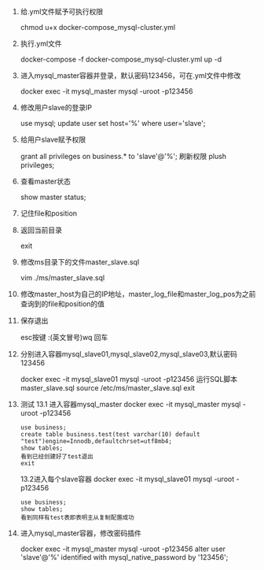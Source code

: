 1. 给.yml文件赋予可执行权限
	
	chmod u+x docker-compose_mysql-cluster.yml

2. 执行.yml文件
	
	docker-compose -f docker-compose_mysql-cluster.yml up -d

3. 进入mysql_master容器并登录，默认密码123456，可在.yml文件中修改
	
	docker exec -it mysql_master mysql -uroot -p123456

4. 修改用户slave的登录IP
	
	use mysql;
	update user set host='%' where user='slave';

5. 给用户slave赋予权限
	
	grant all privileges on business.* to 'slave'@'%';
	刷新权限
	plush privileges;

6. 查看master状态
	
	show master status;

7. 记住file和position

8. 返回当前目录
	
	exit

9. 修改ms目录下的文件master_slave.sql
	
	vim ./ms/master_slave.sql

10. 修改master_host为自己的IP地址，master_log_file和master_log_pos为之前查询到的file和position的值

11. 保存退出
	
	esc按键  :(英文冒号)wq  回车

12. 分别进入容器mysql_slave01,mysql_slave02,mysql_slave03,默认密码123456
	
	docker exec -it mysql_slave01 mysql -uroot -p123456
	运行SQL脚本master_slave.sql
	source /etc/ms/master_slave.sql
	exit

13. 测试
	13.1 进入容器mysql_master
		docker exec -it mysql_master mysql -uroot -p123456
		
		use business;
		create table business.test(test varchar(10) default "test")engine=Innodb,defaultchrset=utf8mb4;
		show tables;
		看到已经创建好了test退出
		exit
	
	13.2进入每个slave容器
		docker exec -it mysql_slave01 mysql -uroot -p123456
		
		use business;
		show tables;
		看到同样有test表即表明主从复制配置成功

14. 进入mysql_master容器，修改密码插件
	
	docker exec -it mysql_master mysql -uroot -p123456
	alter user 'slave'@'%' identified with mysql_native_password by '123456';